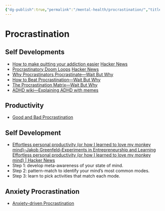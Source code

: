 ```yaml
---
{"dg-publish":true,"permalink":"/mental-health/procrastination/","title":"Procrastination","tags":["procrastination"]}
---
```



# Procrastination

## Self Developments

- [How to make quitting your addiction easier](https://www.deprocrastination.co/blog/how-to-make-quitting-your-addiction-easier) [Hacker News](https://news.ycombinator.com/item?id=29850020)
- [Procrastinatory Doom Loops](https://brennancolberg.com/blog/procrastinatory-doom-loops) [Hacker News](https://news.ycombinator.com/item?id=29818894)
- [Why Procrastinators Procrastinate—Wait But Why](https://waitbutwhy.com/2013/10/why-procrastinators-procrastinate.html)
- [How to Beat Procrastination—Wait But Why](https://waitbutwhy.com/2013/11/how-to-beat-procrastination.html)
- [The Procrastination Matrix—Wait But Why](https://waitbutwhy.com/2015/03/procrastination-matrix.html)
- [ADHD wiki—Explaining ADHD with memes](https://romankogan.net/adhd/)

## Productivity

- [Good and Bad Procrastination](http://paulgraham.com/procrastination.html)

## Self Development

- [Effortless personal productivity (or how I learned to love my monkey mind)–Jakob Greenfeld–Experiments in Entrepreneurship and Learning](https://jakobgreenfeld.com/personal-productivity) [Effortless personal productivity (or how I learned to love my monkey mind) | Hacker News](https://news.ycombinator.com/item?id=29965957)
- Step 1: develop meta-awareness of your state of mind.
- Step 2: pattern-match to identify your mind’s most common modes.
- Step 3: learn to pick activities that match each mode.

## Anxiety Procrastination

- [Anxiety-driven Procrastination](https://embed.kumu.io/1feca726268dbbda0f905fb7be844e5e#anxiety-driven-procrastination)
